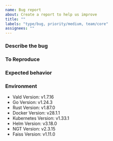 ```yaml
---
name: Bug report
about: Create a report to help us improve
title: ""
labels: "type/bug, priority/medium, team/core"
assignees: ""
---
```


### Describe the bug

<!-- A clear and concise description of what the bug is. -->

### To Reproduce

<!-- Please describe the steps to reproduce the behavior: -->

### Expected behavior

<!-- A clear and concise description of what you expected to happen. -->

### Environment

<!--- Please change the versions below along with your environment -->

- Vald Version: v1.7.16
- Go Version: v1.24.3
- Rust Version: v1.87.0
- Docker Version: v28.1.1
- Kubernetes Version: v1.33.1
- Helm Version: v3.18.0
- NGT Version: v2.3.15
- Faiss Version: v1.11.0
